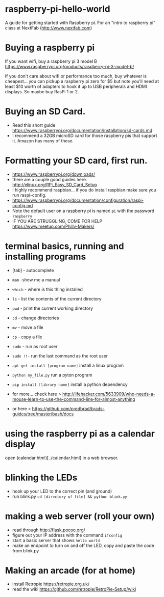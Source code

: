 # raspberry-pi-hello-world

A guide for getting started with Raspberry pi. For an "intro to raspberry pi" class at NextFab (http://www.nextfab.com)

# Buying a raspberry pi

If you want wifi, buy a raspberry pi 3 model B https://www.raspberrypi.org/products/raspberry-pi-3-model-b/

If you don't care about wifi or performance too much, buy whatever is cheapest...
you can pickup a raspberry pi zero for $5 but note you'll need at least $10 worth of adapters to hook it up to USB peripherals and HDMI displays. So maybe buy RasPi 1 or 2.

# Buying an SD Card.

* Read this short guide https://www.raspberrypi.org/documentation/installation/sd-cards.md
* I recommend a 32GB microSD card for those raspberry pis that support it. Amazon has many of these.

# Formatting your SD card, first run.

* https://www.raspberrypi.org/downloads/
* there are a couple good guides here. http://elinux.org/RPi_Easy_SD_Card_Setup
* I highly recommend raspbian... if you do install raspbian make sure you run raspi-config.
* https://www.raspberrypi.org/documentation/configuration/raspi-config.md
* Note the default user on a raspberry pi is named `pi` with the password `raspberry`
* IF YOU ARE STRUGGLING, COME FOR HELP https://www.meetup.com/Philly-Makers/

# terminal basics, running and installing programs

* [tab] - autocomplete
* `man` -show me a manual
* `which` - where is this thing installed
* `ls` - list the contents of the current directory
* `pwd` - print the current working directory
* `cd` - change directories
* `mv` - move a file
* `cp` - copy a file
* `sudo` - run as root user
* `sudo !!`- run the last command as the root user
* `apt-get install [program-name]` install a linux program
* `python my_file.py` run a pyton program
* `pip install [library name]` install a python dependency

* for more... check here > http://lifehacker.com/5633909/who-needs-a-mouse-learn-to-use-the-command-line-for-almost-anything
* or here > https://github.com/predbrad/brads-guides/tree/master/bash/docs

# using the raspberry pi as a calendar display

open (calendar.html)[../calendar.html] in a web browser.

# blinking the LEDs

* hook up your LED to the correct pin (and ground)
* run blink.py  `cd [directory of file] && python blink.py`

# making a web server (roll your own)

* read through http://flask.pocoo.org/
* figure out your IP address with the command `ifconfig`
* start a basic server that shows `hello world`
* make an endpoint to turn on and off the LED, copy and paste the code from blink.py

# Making an arcade (for at home)

* install Retropie https://retropie.org.uk/
* read the wiki https://github.com/retropie/RetroPie-Setup/wiki
